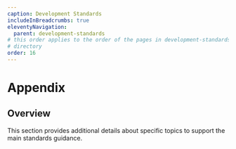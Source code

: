 ```yaml
---
caption: Development Standards
includeInBreadcrumbs: true
eleventyNavigation:
  parent: development-standards
# this order applies to the order of the pages in development-standards, not the order of the pages in this appendix
# directory
order: 16
---
```

# Appendix

## Overview

This section provides additional details about specific topics to support the main standards guidance.
